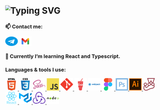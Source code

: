 
<h1><img src="https://readme-typing-svg.herokuapp.com?font=Fira+Code&pause=1000&color=00ABF7&width=435&lines=Hello+there%F0%9F%91%8B+I'm+Eugene+and+I'm+an+alcoh...+;Frontend+developer!" alt="Typing SVG" /></h1>

<h3 align="left">📫 Contact me:</h3>

<p align="left">
<a href="https://t.me/eugenekartashian" target="_blank"><img align="center" src="https://github.com/eugenekartashian/eugenekartashian/blob/main/icons/tg.svg" alt="@eugenekartashian" height="30" width="40" /></a>
<a href="mailto:e.kartashian@gmail.com" target="_blank"><img align="center" src="https://github.com/eugenekartashian/eugenekartashian/blob/main/icons/mail.svg" alt="e.kartashian@gmail.com" height="30" width="40" /></a>
</p>

<h3 align="left">🌱 Currently I’m learning React and Typescript.</h3>

<h3 align="left">Languages & tools I use:</h3>
<a href="https://www.w3.org/html/" target="_blank" rel="noreferrer"> <img src="https://github.com/eugenekartashian/eugenekartashian/blob/main/icons/html.svg" alt="html5" width="40" height="40"/> </a>
<a href="https://www.w3schools.com/css/" target="_blank" rel="noreferrer"> <img src="https://github.com/eugenekartashian/eugenekartashian/blob/main/icons/css.svg" alt="css3" width="40" height="40"/> </a>
<a href="https://sass-lang.com" target="_blank" rel="noreferrer"> <img src="https://github.com/eugenekartashian/eugenekartashian/blob/main/icons/sass.svg" alt="sass" width="40" height="40"/> </a>
<a href="https://developer.mozilla.org/en-US/docs/Web/JavaScript" target="_blank" rel="noreferrer"> <img src="https://github.com/eugenekartashian/eugenekartashian/blob/main/icons/js.svg" alt="javascript" width="40" height="40"/> </a>
<a href="https://git-scm.com/" target="_blank" rel="noreferrer"> <img src="https://github.com/eugenekartashian/eugenekartashian/blob/main/icons/git.svg" alt="git" width="40" height="40"/> </a> 
<a href="https://gulpjs.com" target="_blank" rel="noreferrer"> <img src="https://github.com/eugenekartashian/eugenekartashian/blob/main/icons/gulp.svg" alt="gulp" width="40" height="40"/> </a>
<a href="https://webpack.js.org" target="_blank" rel="noreferrer"> <img src="https://github.com/eugenekartashian/eugenekartashian/blob/main/icons/webpack.svg" alt="webpack" width="40" height="40"/> </a>
<a href="https://www.figma.com/" target="_blank" rel="noreferrer"> <img src="https://github.com/eugenekartashian/eugenekartashian/blob/main/icons/figma.svg" alt="figma" width="40" height="40"/> </a>
<a href="https://www.photoshop.com/en" target="_blank" rel="noreferrer"> <img src="https://github.com/eugenekartashian/eugenekartashian/blob/main/icons/ps.svg" alt="photoshop" width="40" height="40"/> </a>
<a href="https://www.adobe.com/in/products/illustrator.html" target="_blank" rel="noreferrer"> <img src="https://github.com/eugenekartashian/eugenekartashian/blob/main/icons/ai.svg" alt="illustrator" width="40" height="40"/> </a>
<a href="https://jestjs.io" target="_blank" rel="noreferrer"> <img src="https://github.com/eugenekartashian/eugenekartashian/blob/main/icons/jest.svg" alt="jest" width="40" height="40"/> </a>
<a href="https://reactjs.org/" target="_blank" rel="noreferrer"> <img src="https://github.com/eugenekartashian/eugenekartashian/blob/main/icons/react.svg" alt="react" width="40" height="40"/> </a>
<a href="https://mui.com/" target="_blank" rel="noreferrer"> <img src="https://github.com/eugenekartashian/eugenekartashian/blob/main/icons/mui.svg" alt="mui" width="40" height="40"/> </a>
<a href="https://redux.js.org" target="_blank" rel="noreferrer"> <img src="https://github.com/eugenekartashian/eugenekartashian/blob/main/icons/redux.svg" alt="redux" width="40" height="40"/> </a>
<a href="https://nodejs.org" target="_blank" rel="noreferrer"> <img src="https://github.com/eugenekartashian/eugenekartashian/blob/main/icons/nodejs.svg" alt="nodejs" width="40" height="40"/> </a>


